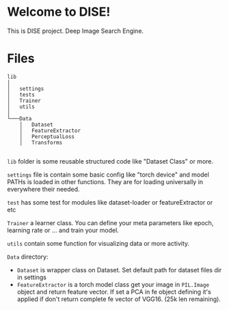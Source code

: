 
# Welcome to DISE!

This is DISE project.
Deep Image Search Engine.


# Files

```
lib
│
│   settings
│   tests
│   Trainer
│   utils
│
└───Data
    │   Dataset
    │   FeatureExtractor
    │   PerceptualLoss
    │   Transforms


```

`lib` folder is some reusable structured code like "Dataset Class" or more.

`settings` file is contain some basic config like "torch device" and model PATHs is loaded in other functions.
They are for loading universally in everywhere their needed.

`test` has some test for modules like dataset-loader or featureExtractor or etc

`Trainer` a learner class. You can define your meta parameters like epoch, learning rate or ... and train your model.

`utils` contain some function for visualizing data or more activity.

`Data` directory:
-   `Dataset` is wrapper class on Dataset. Set default path for dataset files dir in settings
-   `FeatureExtractor` is a torch model class get your image in `PIL.Image` object and return feature vector. If set a PCA in fe object defining it's applied if don't return complete fe vector of VGG16. (25k len remaining).

    

